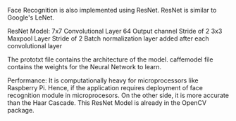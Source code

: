 Face Recognition is also implemented using ResNet.
ResNet is similar to Google's LeNet.

ResNet Model:
7x7 Convolutional Layer
64 Output channel
Stride of 2
3x3 Maxpool Layer
Stride of 2
Batch normalization layer added after each convolutional layer

The prototxt file contains the architecture of the model.
caffemodel file contains the weights for the Neural Network to learn.

Performance:
It is computationally heavy for microprocessors like Raspberry Pi. Hence, if the application requires deployment of face recognition module in microprocesors.
On the other side, it is more accurate than the Haar Cascade. This ResNet Model is already in the OpenCV package.

